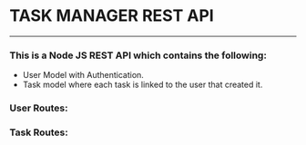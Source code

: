 # TASK MANAGER REST API
---

### This is a **Node JS REST API** which contains the following:
- User Model with Authentication.
- Task model where each task is linked to the user that created it.

### User Routes:

### Task Routes: